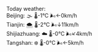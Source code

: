 Today weather:  
Beijing: 🌫  🌡️-1°C 🌬️←0km/h  
Tianjin: 🌨  🌡️-2°C 🌬️↓11km/h  
Shijiazhuang: ☁️   🌡️-0°C 🌬️↙4km/h  
Tangshan: ❄️   🌡️-0°C 🌬️←5km/h  
